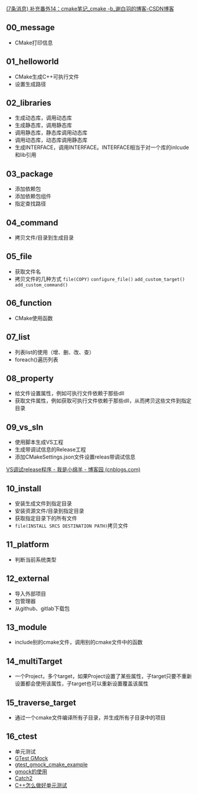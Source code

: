 [(7条消息) 补充番外14：cmake笔记_cmake -b_谢白羽的博客-CSDN博客](https://blog.csdn.net/weixin_43679037/article/details/124030345)



## 00_message
* CMake打印信息

## 01_helloworld
* CMake生成C++可执行文件
* 设置生成路径

## 02_libraries
- 生成动态库，调用动态库
- 生成静态库，调用静态库
- 调用静态库，静态库调用动态库
- 调用动态库，动态库调用静态库
- 生成INTERFACE，调用INTERFACE。INTERFACE相当于对一个库的inlcude和lib引用

## 03_package
- 添加依赖包
- 添加依赖包组件
- 指定查找路径

## 04_command
- 拷贝文件/目录到生成目录

## 05_file
- 获取文件名
- 拷贝文件的几种方式 `file(COPY)` `configure_file()` `add_custom_target() add_custom_command()`

## 06_function
- CMake使用函数

## 07_list
- 列表list的使用（增、删、改、查）
- foreach()遍历列表

## 08_property
- 给文件设置属性，例如可执行文件依赖于那些dll
- 获取文件属性，例如获取可执行文件依赖于那些dll，从而拷贝这些文件到指定目录

## 09_vs_sln
- 使用脚本生成VS工程
- 生成带调试信息的Release工程
- 添加CMakeSettings.json文件设置releas带调试信息

[VS调试release程序 - 我是小绵羊 - 博客园 (cnblogs.com)](https://www.cnblogs.com/mmmmmmmmm/p/17041265.html)

## 10_install
- 安装生成文件到指定目录
- 安装资源文件/目录到指定目录
- 获取指定目录下的所有文件
- `file(INSTALL SRCS DESTINATION PATH)`拷贝文件

## 11_platform
- 判断当前系统类型

## 12_external
- 导入外部项目
- 包管理器
- 从github、gitlab下载包
## 13_module
- include别的cmake文件，调用别的cmake文件中的函数
## 14_multiTarget
- 一个Project，多个target，如果Project设置了某些属性，子target只要不重新设置都会使用该属性，子target也可以重新设置覆盖该属性
## 15_traverse_target
- 通过一个cmake文件编译所有子目录，并生成所有子目录中的项目
## 16_ctest
- 单元测试
- [GTest GMock](https://github.com/google/googletest)
- [gtest_gmock_cmake_example](https://github.com/dacorvo/gtest-cmake-example)
- [gmock的使用](https://www.cnblogs.com/welkinwalker/archive/2011/11/29/2267225.html)
- [Catch2](https://github.com/catchorg/Catch2)
- [C++怎么做好单元测试](https://www.jianshu.com/p/9b2d0ed18211)

